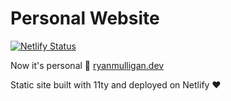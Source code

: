 # Personal Website

[![Netlify Status](https://api.netlify.com/api/v1/badges/1bb399ed-b1fc-4359-b744-5d9fd2d2da52/deploy-status)](https://app.netlify.com/sites/ryanmulligan/deploys)

Now it's personal 👀 [ryanmulligan.dev](https://ryanmulligan.dev)

Static site built with 11ty and deployed on Netlify ❤️
